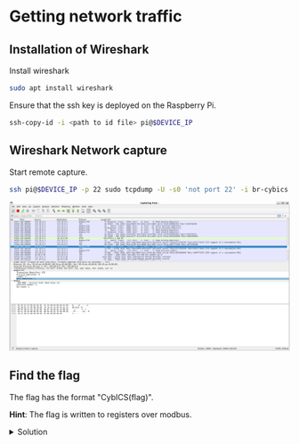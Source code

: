 # Getting network traffic

## Installation of Wireshark
Install wireshark
```sh
sudo apt install wireshark
```

Ensure that the ssh key is deployed on the Raspberry Pi.
```sh
ssh-copy-id -i <path to id file> pi@$DEVICE_IP
```

## Wireshark Network capture
Start remote capture.
```sh
ssh pi@$DEVICE_IP -p 22 sudo tcpdump -U -s0 'not port 22' -i br-cybics -w - | sudo wireshark -k -i -
```

![wireshark capture](doc/wireshark.png)

## Find the flag
The flag has the format "CybICS(flag)".

**Hint**: The flag is written to registers over modbus.
<details>
  <summary>Solution</summary>
  
  ##
  :anger: Flag: CybICS(m0dbu$) 
  ![Flag modbus](doc/modbus.png)
</details>